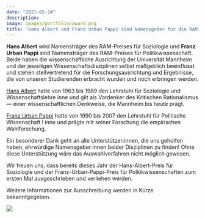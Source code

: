 ```yaml
---
date: "2021-05-14"
description: 
image: images/portfolio/award.png
title: 'Hans Albert und Franz Urban Pappi sind Namensgeber für die RAM-Preise in Politikwissenschaft und Soziologie!'
---
```



**Hans Albert** wird Namensträger des RAM-Preises für Soziologie und **Franz Urban Pappi** sind Namensträger des RAM-Preises für Politikwissenschaft. Beide haben die wissenschaftliche Ausrichtung der Universität Mannheim und der jeweiligen Wissenschaftsdisziplinen selbst maßgeblich beeinflusst und stehen stellvertretend für die Forschungsausrichtung und Ergebnisse, die von unseren Studierenden erbracht wurden und noch erbringen werden.

[Hans Albert](https://www.uni-mannheim.de/newsroom/presse/pressemitteilungen/2021/februar/hans-albert-wird-100/) hatte von 1963 bis 1989 den Lehrstuhl für Soziologie und Wissenschaftslehre inne und gilt als Vordenker des Kritischen Rationalismus — einer wissenschaftlichen Denkweise, die Mannheim bis heute prägt.

[Franz Urban Pappi](ttps://www.mzes.uni-mannheim.de/d7/de/profiles/franz-pappi) hatte von 1990 bis 2007 den Lehrstuhl für Politische Wissenschaft I inne und prägte mit seiner Forschung die empirischen Wahlforschung.

Ein besonderer Dank geht an alle Unterstützer:innen, die uns geholfen haben, ehrwürdige Namensgeber:innen beider Disziplinen zu finden! Ohne diese Unterstützung wäre das Auswahlverfahren nicht möglich gewesen.

Wir freuen uns, dass bereits dieses Jahr der Hans-Albert-Preis für Soziologie und der Franz-Urban-Pappi-Preis für Politikwissenschaften zum ersten Mal ausgeschrieben und verliehen werden.

Weitere Informationen zur Ausschreibung werden in Kürze bekanntgegeben.

![](/images/blog/awards2021.png)
